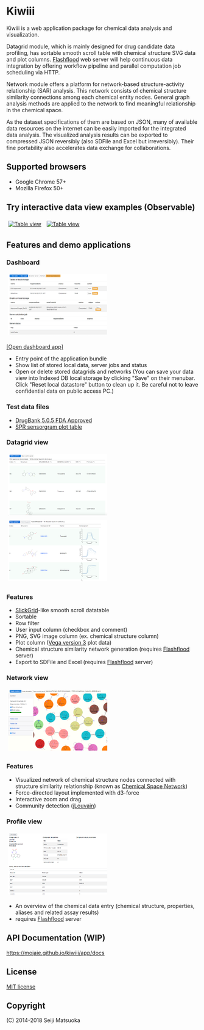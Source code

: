 
Kiwiii
================

Kiwiii is a web application package for chemical data analysis and visualization.

Datagrid module, which is mainly designed for drug candidate data profiling, has sortable smooth scroll table with chemical structure SVG data and plot columns. [Flashflood](https://github.com/mojaie/flashflood)  web server will help continuous data integration by offering workflow pipeline and parallel computation job scheduling via HTTP.

Network module offers a platform for network-based structure-activity relationship (SAR) analysis. This network consists of chemical structure similarity connections among each chemical entity nodes. General graph analysis methods are applied to the network to find meaningful relationship in the chemical space.

As the dataset specifications of them are based on JSON, many of available data resources on the internet can be easily imported for the integrated data analysis. The visualized analysis results can be exported to compressed JSON reversibly (also SDFile and Excel but irreversibly). Their fine portability also accelerates data exchange for collaborations.

Supported browsers
--------------------

- Google Chrome 57+
- Mozilla Firefox 50+



Try interactive data view examples (Observable)
------------------------------------------------

[<img src="https://static.observableusercontent.com/thumbnail/b4859341f456ac329799b35f0394e976ed1f0198fc334b134853537be7ff8d53.jpg" width="260" height="160" alt="Table view" style="margin: 5px"/>](https://beta.observablehq.com/@mojaie/drug-dataset-table-demo)
[<img src="https://static.observableusercontent.com/thumbnail/367584488cbc326ac7e2e4cf28ccacba6c11a05d44c6253221e0dfa711d70e45.jpg" width="260" height="160" alt="Table view" style="margin: 5px"/>](https://beta.observablehq.com/@mojaie/chemical-structure-similarity-network-demo)



Features and demo applications
---------------------------------


### Dashboard

[<img src="assets/screenshots/control-panel.png" width="260" height="160" alt="Dashboard" style="margin: 5px"/>](assets/screenshots/control-panel.png)

[[Open dashboard app]](https://mojaie.github.io/kiwiii/app/dashboard.html)

- Entry point of the application bundle
- Show list of stored local data, server jobs and status
- Open or delete stored datagrids and networks (You can save your data view into Indexed DB local storage by clicking "Save" on their menubar. Click "Reset local datastore" button to clean up it. Be careful not to leave confidential data on public access PC.)


### Test data files

- [DrugBank 5.0.5 FDA Approved](https://mojaie.github.io/kiwiii/assets/resources/DrugBank5.0.5_FDA_Approved_GLS08.gfc)
- [SPR sensorgram plot table](https://mojaie.github.io/kiwiii/assets/resources/SPR_results_demo.ndc)


### Datagrid view

[<img src="assets/screenshots/table-view.png" width="260" height="160" alt="Table view" style="margin: 5px"/>](assets/screenshots/table-view.png)
[<img src="assets/screenshots/spr-plot-example.png" width="260" height="160" alt="Plot example" style="margin: 5px"/>](assets/screenshots/spr-plot-example.png)


### Features
- [SlickGrid](https://github.com/mleibman/SlickGrid)-like smooth scroll datatable
- Sortable
- Row filter
- User input column (checkbox and comment)
- PNG, SVG image column (ex. chemical structure column)
- Plot column ([Vega version 3](https://vega.github.io/vega/) plot data)
- Chemical structure similarity network generation (requires [Flashflood](https://github.com/mojaie/flashflood) server)
- Export to SDFile and Excel (requires [Flashflood](https://github.com/mojaie/flashflood) server)


### Network view

[<img src="assets/screenshots/network-view.png" width="260" height="160" alt="Network view" style="margin: 5px"/>](assets/screenshots/network-view.png)


### Features

- Visualized network of chemical structure nodes connected with structure similarity relationship (known as [Chemical Space Network](https://doi.org/10.1007/s10822-014-9760-0))
- Force-directed layout implemented with d3-force
- Interactive zoom and drag
- Community detection ([jLouvain](https://github.com/upphiminn/jLouvain))


### Profile view

[<img src="assets/screenshots/profile-view.png" width="260" height="160" alt="Profile view" style="margin: 5px"/>](assets/screenshots/profile-view.png)

- An overview of the chemical data entry (chemical structure, properties, aliases and related assay results)
- requires [Flashflood](https://github.com/mojaie/flashflood) server


API Documentation (WIP)
------------------------

https://mojaie.github.io/kiwiii/app/docs



License
--------------

[MIT license](http://opensource.org/licenses/MIT)



Copyright
--------------

(C) 2014-2018 Seiji Matsuoka
